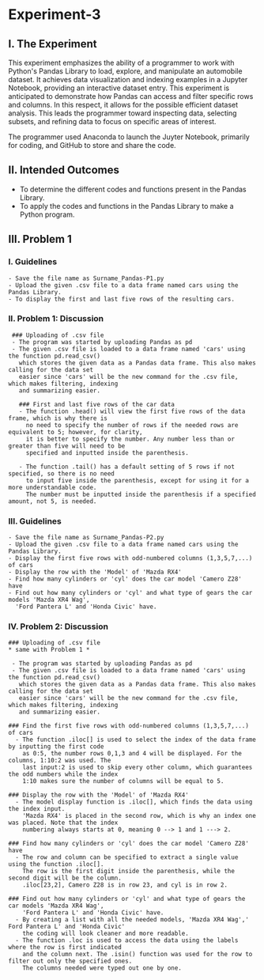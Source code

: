 # Experiment-3

## I. The Experiment 

This experiment emphasizes the ability of a programmer to work with Python's Pandas Library to load, explore, and manipulate an automobile dataset. It achieves data visualization and indexing examples in a Jupyter Notebook, providing an interactive dataset entry. This experiment is anticipated to demonstrate how Pandas can access and filter specific rows and columns. In this respect, it allows for the possible efficient dataset analysis. This leads the programmer toward inspecting data, selecting subsets, and refining data to focus on specific areas of interest. 

The programmer used Anaconda to launch the Juyter Notebook, primarily for coding, and GitHub to store and share the code.

## II. Intended Outcomes

- To determine the different codes and functions present in the Pandas Library.
- To apply the codes and functions in the Pandas Library to make a Python program.

## III. Problem 1

  ### I. Guidelines
  
    - Save the file name as Surname_Pandas-P1.py
    - Upload the given .csv file to a data frame named cars using the Pandas Library.
    - To display the first and last five rows of the resulting cars.
  
  ### II. Problem 1: Discussion 
  
     ### Uploading of .csv file
     - The program was started by uploading Pandas as pd
     - The given .csv file is loaded to a data frame named 'cars' using the function pd.read_csv()
       which stores the given data as a Pandas data frame. This also makes calling for the data set
       easier since 'cars' will be the new command for the .csv file, which makes filtering, indexing 
       and summarizing easier.

       ### First and last five rows of the car data
       - The function .head() will view the first five rows of the data frame, which is why there is
         no need to specify the number of rows if the needed rows are equivalent to 5; however, for clarity, 
         it is better to specify the number. Any number less than or greater than five will need to be 
         specified and inputted inside the parenthesis.

       - The function .tail() has a default setting of 5 rows if not specified, so there is no need
         to input five inside the parenthesis, except for using it for a more understandable code.
         The number must be inputted inside the parenthesis if a specified amount, not 5, is needed.


### III. Guidelines

    - Save the file name as Surname_Pandas-P2.py
    - Upload the given .csv file to a data frame named cars using the Pandas Library.
    - Display the first five rows with odd-numbered columns (1,3,5,7,...) of cars
    - Display the row with the 'Model' of 'Mazda RX4'
    - Find how many cylinders or 'cyl' does the car model 'Camero Z28' have
    - Find out how many cylinders or 'cyl' and what type of gears the car models 'Mazda XR4 Wag',
      'Ford Pantera L' and 'Honda Civic' have.
    
### IV. Problem 2: Discussion 

    ### Uploading of .csv file
    * same with Problem 1 *
    
     - The program was started by uploading Pandas as pd
     - The given .csv file is loaded to a data frame named 'cars' using the function pd.read_csv()
       which stores the given data as a Pandas data frame. This also makes calling for the data set
       easier since 'cars' will be the new command for the .csv file, which makes filtering, indexing 
       and summarizing easier.

    ### Find the first five rows with odd-numbered columns (1,3,5,7,...) of cars
      - The function .iloc[] is used to select the index of the data frame by inputting the first code 
        as 0:5, the number rows 0,1,3 and 4 will be displayed. For the columns, 1:10:2 was used. The 
        last input:2 is used to skip every other column, which guarantees the odd numbers while the index
        1:10 makes sure the number of columns will be equal to 5. 

    ### Display the row with the 'Model' of 'Mazda RX4'
      - The model display function is .iloc[], which finds the data using the index input. 
        'Mazda RX4' is placed in the second row, which is why an index one was placed. Note that the index
        numbering always starts at 0, meaning 0 --> 1 and 1 ---> 2.

    ### Find how many cylinders or 'cyl' does the car model 'Camero Z28' have
      - The row and column can be specified to extract a single value using the function .iloc[].
        The row is the first digit inside the parenthesis, while the second digit will be the column.
        .iloc[23,2], Camero Z28 is in row 23, and cyl is in row 2.

    ### Find out how many cylinders or 'cyl' and what type of gears the car models 'Mazda XR4 Wag',
        'Ford Pantera L' and 'Honda Civic' have.
      - By creating a list with all the needed models, 'Mazda XR4 Wag',' Ford Pantera L' and 'Honda Civic'
        the coding will look cleaner and more readable. 
      - The function .loc is used to access the data using the labels where the row is first indicated
        and the column next. The .isin() function was used for the row to filter out only the specified ones.
        The columns needed were typed out one by one.
      


       
        


